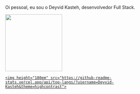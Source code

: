 Oi pessoal, eu sou o Deyvid Kasteh, desenvolvedor Full Stack.

<div>
    <a href="https://github.com/Deyvid-Kasteh">
    <img height="180em" src="https://github-readme-stats.vercel.app/api?username=Deyvid-Kasteh&theme=highcontrast&show_icons=true&count_private=true">

    <img height="180em" src="https://github-readme-stats.vercel.app/api/top-langs/?username=Deyvid-Kasteh&theme=highcontrast">
</div>






<!---
Deyvid-Kasteh/Deyvid-Kasteh is a ✨ special ✨ repository because its `README.md` (this file) appears on your GitHub profile.
You can click the Preview link to take a look at your changes.
--->
